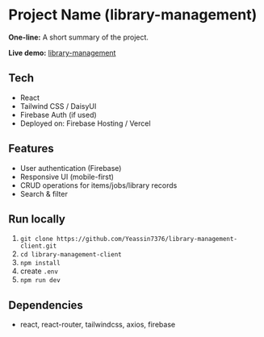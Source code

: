 # Project Name (library-management)

**One-line:** A short summary of the project.

**Live demo:** [library-management](https://b11a11-library-management.web.app/)

## Tech
- React
- Tailwind CSS / DaisyUI
- Firebase Auth (if used)
- Deployed on: Firebase Hosting / Vercel


## Features
- User authentication (Firebase)
- Responsive UI (mobile-first)
- CRUD operations for items/jobs/library records
- Search & filter

## Run locally
1. `git clone https://github.com/Yeassin7376/library-management-client.git`
2. `cd library-management-client`
3. `npm install`
4. create `.env` 
5. `npm run dev`

## Dependencies
- react, react-router, tailwindcss, axios, firebase


